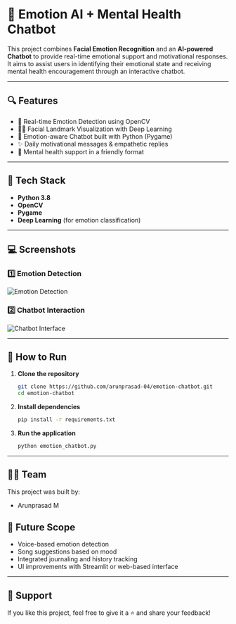 
# 🧠 Emotion AI + Mental Health Chatbot

This project combines **Facial Emotion Recognition** and an **AI-powered Chatbot** to provide real-time emotional support and motivational responses. It aims to assist users in identifying their emotional state and receiving mental health encouragement through an interactive chatbot.

---

## 🔍 Features

- 🎯 Real-time Emotion Detection using OpenCV  
- 🧑‍💻 Facial Landmark Visualization with Deep Learning  
- 💬 Emotion-aware Chatbot built with Python (Pygame)  
- ✨ Daily motivational messages & empathetic replies  
- 🧘 Mental health support in a friendly format

---

## 📌 Tech Stack

- **Python 3.8**  
- **OpenCV**  
- **Pygame**  
- **Deep Learning** (for emotion classification)  

---

## 💻 Screenshots

### 1️⃣ Emotion Detection  
![Emotion Detection]()

### 2️⃣ Chatbot Interaction  
![Chatbot Interface]()

---

## 🚀 How to Run

1. **Clone the repository**  
   ```bash
   git clone https://github.com/arunprasad-04/emotion-chatbot.git
   cd emotion-chatbot
   ```

2. **Install dependencies**  
   ```bash
   pip install -r requirements.txt
   ```

3. **Run the application**  
   ```bash
   python emotion_chatbot.py
   ```

---

## 👨‍💻 Team

This project was built by:

- Arunprasad M 


## 🌟 Future Scope

- Voice-based emotion detection  
- Song suggestions based on mood  
- Integrated journaling and history tracking  
- UI improvements with Streamlit or web-based interface

---


## 🙌 Support

If you like this project, feel free to give it a ⭐ and share your feedback!
